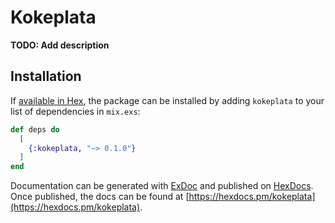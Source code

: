# Kokeplata

**TODO: Add description**

## Installation

If [available in Hex](https://hex.pm/docs/publish), the package can be installed
by adding `kokeplata` to your list of dependencies in `mix.exs`:

```elixir
def deps do
  [
    {:kokeplata, "~> 0.1.0"}
  ]
end
```

Documentation can be generated with [ExDoc](https://github.com/elixir-lang/ex_doc)
and published on [HexDocs](https://hexdocs.pm). Once published, the docs can
be found at [https://hexdocs.pm/kokeplata](https://hexdocs.pm/kokeplata).


